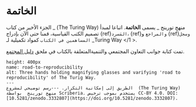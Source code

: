 # الخاتمة

الجزء الأخير من كتاب _ (The Turing Way) منهج تورينج _ يسمى **الخاتمة**. اتباعا لمبدأ تصميم الكتب القياسية، قمنا حتى الآن بإدراج {ref}`المَسرد`، {ref}` والمراجع ` و {ref}` وسجل المساهمين في الكتاب ` كمواد تكميلية لـ _Turing Way </1 >. </p>

تمت كتابة جوانب التعاون المجتمعي والتنميةالمتعلقة بالكتاب في ملحق [دليل المجتمع](../community-handbook/community-handbook).

```{figure} ../figures/road-to-reproducibility.jpg
height: 400px
name: road-to-reproducibility
alt: Three hands holding magnifying glasses and varifying 'road to reproducibility' of The Turig Way.
---
الطريق إلى إمكانية التكرار. ---رسم توضيحي لمشروع  (The Turing Way) منهج تورينج  بواسطة Scriberia. يستخدم بموجب ترخيص CC-BY 4.0. DOI: [10.5281/zenodo.3332807](https://doi.org/10.5281/zenodo.3332807).
```
